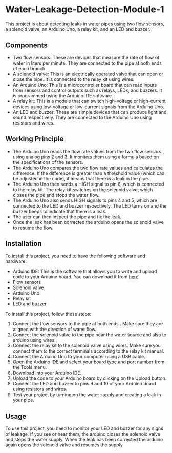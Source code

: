 # Water-Leakage-Detection-Module-1

This project is about detecting leaks in water pipes using two flow sensors, a solenoid valve, an Arduino Uno, a relay kit, and an LED and buzzer.

## Components

- Two flow sensors: These are devices that measure the rate of flow of water in liters per minute. They are connected to the pipe at both ends of each branch
- A solenoid valve: This is an electrically operated valve that can open or close the pipe. It is connected to the relay kit using wires.
- An Arduino Uno: This is a microcontroller board that can read inputs from sensors and control outputs such as relays, LEDs, and buzzers. It is programmed using the Arduino IDE software.
- A relay kit: This is a module that can switch high-voltage or high-current devices using low-voltage or low-current signals from the Arduino Uno.
- An LED and buzzer: These are simple devices that can produce light and sound respectively. They are connected to the Arduino Uno using resistors and wires.

## Working Principle

- The Arduino Uno reads the flow rate values from the two flow sensors using analog pins 2 and 3. It moniters them using a formula based on the specifications of the sensors.
- The Arduino Uno compares the two flow rate values and calculates the difference. If the difference is greater than a threshold value (which can be adjusted in the code), it means that there is a leak in the pipe.
- The Arduino Uno then sends a HIGH signal to pin 6, which is connected to the relay kit. The relay kit switches on the solenoid valve, which closes the pipe and stops the water flow.
- The Arduino Uno also sends HIGH signals to pins 4 and 5, which are connected to the LED and buzzer respectively. The LED turns on and the buzzer beeps to indicate that there is a leak.
- The user can then inspect the pipe and fix the leak.
- Once the leak has been corrected the arduino opens the solenoid valve to resume the flow.

## Installation

To install this project, you need to have the following software and hardware:

- Arduino IDE: This is the software that allows you to write and upload code to your Arduino board. You can download it from [here](https://www.arduino.cc/en/software).
- Flow sensors
- Solenoid valve
- Arduino Uno
- Relay kit
- LED and buzzer

To install this project, follow these steps:

1. Connect the flow sensors to the pipe at both ends . Make sure they are aligned with the direction of water flow.
2. Connect the solenoid valve to the pipe near the water source and also to arduino using wires.
3. Connect the relay kit to the solenoid valve using wires. Make sure you connect them to the correct terminals according to the relay kit manual.
4. Connect the Arduino Uno to your computer using a USB cable.
5. Open the Arduino IDE and select your board type and port number from the Tools menu.
6. Download into your Arduino IDE.
7. Upload the code to your Arduino board by clicking on the Upload button.
8. Connect the LED and buzzer to pins 9 and 10 of your Arduino board using resistors and wires.
9. Test your project by turning on the water supply and creating a leak in your pipe.

## Usage

To use this project, you need to monitor your LED and buzzer for any signs of leakage. If you see or hear them, the arduino closes the solenoid valve and stops the water supply. When the leak has been corrected the arduino again opens the solenoid valve and resumes the supply
